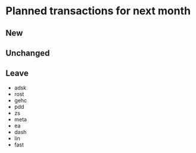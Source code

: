 # Planned transactions for next month

## New

## Unchanged

## Leave
- adsk
- rost
- gehc
- pdd
- zs
- meta
- ea
- dash
- lin
- fast